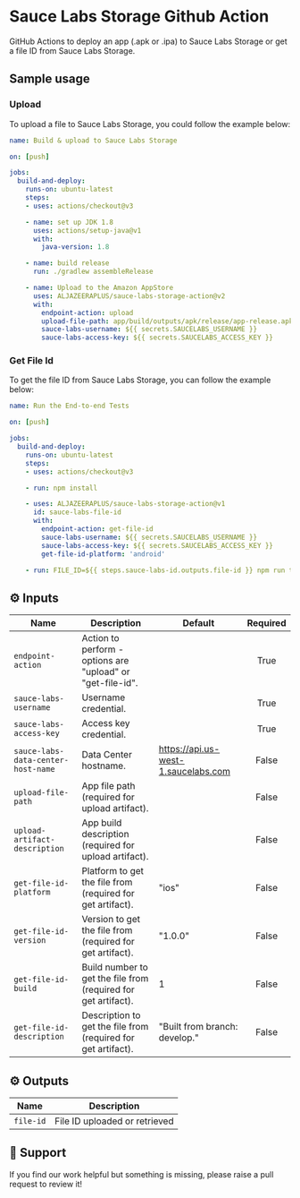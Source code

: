 # Sauce Labs Storage Github Action

GitHub Actions to deploy an app (.apk or .ipa) to Sauce Labs Storage or get a file ID from Sauce Labs Storage.

## Sample usage

### Upload 

To upload a file to Sauce Labs Storage, you could follow the example below:

```yml
name: Build & upload to Sauce Labs Storage

on: [push]

jobs:
  build-and-deploy:
    runs-on: ubuntu-latest
    steps:
    - uses: actions/checkout@v3

    - name: set up JDK 1.8
      uses: actions/setup-java@v1
      with:
        java-version: 1.8

    - name: build release 
      run: ./gradlew assembleRelease

    - name: Upload to the Amazon AppStore
      uses: ALJAZEERAPLUS/sauce-labs-storage-action@v2
      with:
        endpoint-action: upload
        upload-file-path: app/build/outputs/apk/release/app-release.apk
        sauce-labs-username: ${{ secrets.SAUCELABS_USERNAME }}
        sauce-labs-access-key: ${{ secrets.SAUCELABS_ACCESS_KEY }}
```

### Get File Id

To get the file ID from Sauce Labs Storage, you can follow the example below:

```yml
name: Run the End-to-end Tests

on: [push]

jobs:
  build-and-deploy:
    runs-on: ubuntu-latest
    steps:
    - uses: actions/checkout@v3

    - run: npm install

    - uses: ALJAZEERAPLUS/sauce-labs-storage-action@v1
      id: sauce-labs-file-id
      with:
        endpoint-action: get-file-id
        sauce-labs-username: ${{ secrets.SAUCELABS_USERNAME }}
        sauce-labs-access-key: ${{ secrets.SAUCELABS_ACCESS_KEY }}
        get-file-id-platform: 'android'

    - run: FILE_ID=${{ steps.sauce-labs-id.outputs.file-id }} npm run tests
```

## :gear: Inputs

| Name                               | Description                                                    | Default                             | Required |
| ---------------------------------- | -------------------------------------------------------------- | ----------------------------------- | :------: |
| `endpoint-action`                  | Action to perform - options are "upload" or "get-file-id".     |                                     |   True   |
| `sauce-labs-username`              | Username credential.                                           |                                     |   True   |
| `sauce-labs-access-key`            | Access key credential.                                         |                                     |   True   |
| `sauce-labs-data-center-host-name` | Data Center hostname.                                          | https://api.us-west-1.saucelabs.com |  False   |
| `upload-file-path`                 | App file path (required for upload artifact).                  |                                     |  False   |
| `upload-artifact-description`      | App build description (required for upload artifact).          |                                     |  False   |
| `get-file-id-platform`             | Platform to get the file from (required for get artifact).     | "ios"                               |  False   |
| `get-file-id-version`              | Version to get the file from (required for get artifact).      | "1.0.0"                             |  False   |
| `get-file-id-build`                | Build number to get the file from (required for get artifact). | 1                                   |  False   |
| `get-file-id-description`          | Description to get the file from (required for get artifact).  | "Built from branch: develop."       |  False   |

## :gear: Outputs

| Name      | Description                   |
| --------- | ----------------------------- |
| `file-id` | File ID uploaded or retrieved |

## :thought_balloon: Support

If you find our work helpful but something is missing, please raise a pull request to review it!
